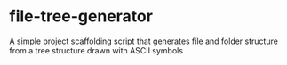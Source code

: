 # file-tree-generator
A simple project scaffolding script that generates file and folder structure from a tree structure drawn with ASCII symbols
